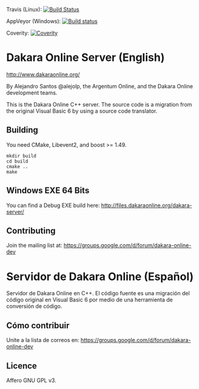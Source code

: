 Travis (Linux): [![Build Status](https://travis-ci.org/DakaraOnline/dakara-server.svg?branch=master)](https://travis-ci.org/DakaraOnline/dakara-server)

AppVeyor (Windows): [![Build status](https://ci.appveyor.com/api/projects/status/thbn4jv0wie078g3)](https://ci.appveyor.com/project/alejolp/dakara-server)

Coverity: [![Coverity](https://scan.coverity.com/projects/5284/badge.svg)](https://scan.coverity.com/projects/dakaraonline-dakara-server)

# Dakara Online Server (English)

http://www.dakaraonline.org/

By Alejandro Santos @alejolp, the Argentum Online, and the Dakara Online development teams.

This is the Dakara Online C++ server. The source code is a migration from the original Visual Basic 6 by using a source code translator.

## Building

You need CMake, Libevent2, and boost >= 1.49.

    mkdir build
    cd build
    cmake ..
    make

## Windows EXE 64 Bits

You can find a Debug EXE build here: http://files.dakaraonline.org/dakara-server/

## Contributing

Join the mailing list at: https://groups.google.com/d/forum/dakara-online-dev

# Servidor de Dakara Online (Español)

Servidor de Dakara Online en C++. El código fuente es una migración del código original en Visual Basic 6 por medio de una herramienta de conversión de código.

## Cómo contribuir

Unite a la lista de correos en: https://groups.google.com/d/forum/dakara-online-dev

## Licence

Affero GNU GPL v3.

